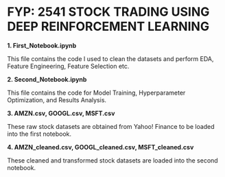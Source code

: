 # FYP: 2541 STOCK TRADING USING DEEP REINFORCEMENT LEARNING

**1. First_Notebook.ipynb**

This file contains the code I used to clean the datasets and perform EDA, Feature Engineering, Feature Selection etc.

**2. Second_Notebook.ipynb**

This file contains the code for Model Training, Hyperparameter Optimization, and Results Analysis.

**3. AMZN.csv, GOOGL.csv, MSFT.csv**

These raw stock datasets are obtained from Yahoo! Finance to be loaded into the first notebook. 

**4. AMZN_cleaned.csv, GOOGL_cleaned.csv, MSFT_cleaned.csv**

These cleaned and transformed stock datasets are loaded into the second notebook.
